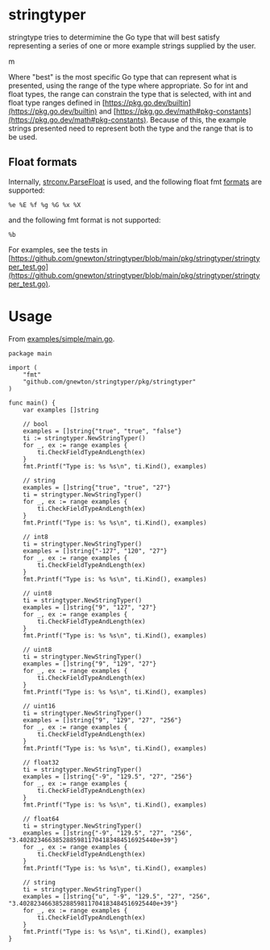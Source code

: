 # stringtyper

stringtype tries to determimine the Go type that will best satisfy
representing a series of one or more example strings supplied by the
user.

m

Where "best" is the most specific Go type that can represent what is
presented, using the range of the type where appropriate. 
So for int and float types, the range can constrain the type that is
selected, with int and float type ranges defined in
[https://pkg.go.dev/builtin](https://pkg.go.dev/builtin) and [https://pkg.go.dev/math#pkg-constants](https://pkg.go.dev/math#pkg-constants).
Because of this, the example strings presented need to represent both
the type and the range that is to be used. 

## Float formats
Internally,
[strconv.ParseFloat](https://pkg.go.dev/strconv#ParseFloat) is used,
and the following float fmt
[formats](https://pkg.go.dev/fmt#hdr-Printing) are supported: 

`%e %E %f %g %G %x %X`

and the following fmt format is not supported:

`%b`


For examples, see the tests in
[https://github.com/gnewton/stringtyper/blob/main/pkg/stringtyper/stringtyper_test.go](https://github.com/gnewton/stringtyper/blob/main/pkg/stringtyper/stringtyper_test.go).

# Usage
From
[examples/simple/main.go](https://github.com/gnewton/stringtyper/blob/main/examples/simple/main.go).

    package main
    
    import (
    	"fmt"
    	"github.com/gnewton/stringtyper/pkg/stringtyper"
    )
    
    func main() {
    	var examples []string
    
    	// bool
    	examples = []string{"true", "true", "false"}
    	ti := stringtyper.NewStringTyper()
    	for _, ex := range examples {
    		ti.CheckFieldTypeAndLength(ex)
    	}
    	fmt.Printf("Type is: %s %s\n", ti.Kind(), examples)
    
    	// string
    	examples = []string{"true", "true", "27"}
    	ti = stringtyper.NewStringTyper()
    	for _, ex := range examples {
    		ti.CheckFieldTypeAndLength(ex)
    	}
    	fmt.Printf("Type is: %s %s\n", ti.Kind(), examples)
    
    	// int8
    	ti = stringtyper.NewStringTyper()
    	examples = []string{"-127", "120", "27"}
    	for _, ex := range examples {
    		ti.CheckFieldTypeAndLength(ex)
    	}
    	fmt.Printf("Type is: %s %s\n", ti.Kind(), examples)
    
    	// uint8
    	ti = stringtyper.NewStringTyper()
    	examples = []string{"9", "127", "27"}
    	for _, ex := range examples {
    		ti.CheckFieldTypeAndLength(ex)
    	}
    	fmt.Printf("Type is: %s %s\n", ti.Kind(), examples)
    
    	// uint8
    	ti = stringtyper.NewStringTyper()
    	examples = []string{"9", "129", "27"}
    	for _, ex := range examples {
    		ti.CheckFieldTypeAndLength(ex)
    	}
    	fmt.Printf("Type is: %s %s\n", ti.Kind(), examples)
    
    	// uint16
    	ti = stringtyper.NewStringTyper()
    	examples = []string{"9", "129", "27", "256"}
    	for _, ex := range examples {
    		ti.CheckFieldTypeAndLength(ex)
    	}
    	fmt.Printf("Type is: %s %s\n", ti.Kind(), examples)
    
    	// float32
    	ti = stringtyper.NewStringTyper()
    	examples = []string{"-9", "129.5", "27", "256"}
    	for _, ex := range examples {
    		ti.CheckFieldTypeAndLength(ex)
    	}
    	fmt.Printf("Type is: %s %s\n", ti.Kind(), examples)
    
    	// float64
    	ti = stringtyper.NewStringTyper()
    	examples = []string{"-9", "129.5", "27", "256", "3.40282346638528859811704183484516925440e+39"}
    	for _, ex := range examples {
    		ti.CheckFieldTypeAndLength(ex)
    	}
    	fmt.Printf("Type is: %s %s\n", ti.Kind(), examples)
    
    	// string
    	ti = stringtyper.NewStringTyper()
    	examples = []string{"u", "-9", "129.5", "27", "256", "3.40282346638528859811704183484516925440e+39"}
    	for _, ex := range examples {
    		ti.CheckFieldTypeAndLength(ex)
    	}
    	fmt.Printf("Type is: %s %s\n", ti.Kind(), examples)
    }
